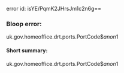 error id: isYE/PqmK2JHrsJm1c2n6g==
### Bloop error:

uk.gov.homeoffice.drt.ports.PortCode$$anon$1
#### Short summary: 

uk.gov.homeoffice.drt.ports.PortCode$$anon$1